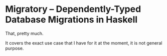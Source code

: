 # Migratory – Dependently-Typed Database Migrations in Haskell

That, pretty much.

It covers the exact use case that I have for it at the moment, it is not general purpose.

